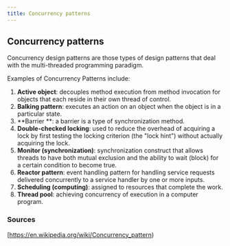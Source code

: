 ```yaml
---
title: Concurrency patterns
---
```


## Concurrency patterns

Concurrency design patterns are those types of design patterns that deal with the multi-threaded programming paradigm.

Examples of Concurrency Patterns include:

1. **Active object**: decouples method execution from method invocation for objects that each reside in their own thread of control.
2. **Balking pattern**: executes an action on an object when the object is in a particular state.
3. **Barrier **:  a barrier is a type of synchronization method.
4. **Double-checked locking**: used to reduce the overhead of acquiring a lock by first testing the locking criterion (the "lock hint") without actually acquiring the lock.
5. **Monitor (synchronization)**: synchronization construct that allows threads to have both mutual exclusion and the ability to wait (block) for a certain condition to become true.
6. **Reactor pattern**:  event handling pattern for handling service requests delivered concurrently to a service handler by one or more inputs.
7. **Scheduling (computing)**: assigned to resources that complete the work.
8. **Thread pool**: achieving concurrency of execution in a computer program.

### Sources
[https://en.wikipedia.org/wiki/Concurrency_pattern)
